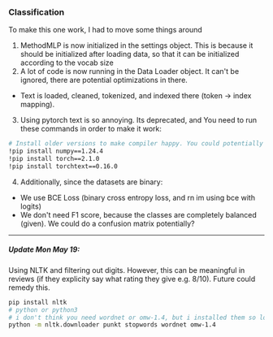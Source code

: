 ### Classification

To make this one work, I had to move some things around

1. MethodMLP is now initialized in the settings object. This is because it should be initialized after loading data, so that it can be initialized according to the vocab size
2. A lot of code is now running in the Data Loader object. It can't be ignored, there are potential optimizations in there.

- Text is loaded, cleaned, tokenized, and indexed there (token -> index mapping).

3. Using pytorch text is so annoying. Its deprecated, and You need to run these commands in order to make it work:

```bash
# Install older versions to make compiler happy. You could potentially tune it around to find more updated versions, but I called it a night
!pip install numpy==1.24.4
!pip install torch==2.1.0
!pip install torchtext==0.16.0
```

4. Additionally, since the datasets are binary:

- We use BCE Loss (binary cross entropy loss, and rn im using bce with logits)
- We don't need F1 score, because the classes are completely balanced (given). We could do a confusion matrix potentially?

---

##### Update Mon May 19:

Using NLTK and filtering out digits. However, this can be meaningful in reviews (if they explicity say what rating they give e.g. 8/10). Future could remedy this.

```bash
pip install nltk
# python or python3
# i don't think you need wordnet or omw-1.4, but i installed them so logging it here
python -m nltk.downloader punkt stopwords wordnet omw-1.4
```
